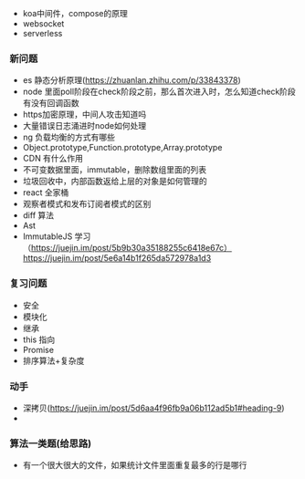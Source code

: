 + koa中间件，compose的原理
+ websocket
+ serverless

### 新问题
+ es 静态分析原理(https://zhuanlan.zhihu.com/p/33843378)
+ node 里面poll阶段在check阶段之前，那么首次进入时，怎么知道check阶段有没有回调函数
+ https加密原理，中间人攻击知道吗
+ 大量错误日志涌进时node如何处理
+ ng 负载均衡的方式有哪些
+ Object.prototype,Function.prototype,Array.prototype
+ CDN 有什么作用
+ 不可变数据里面，immutable，删除数组里面的列表
+ 垃圾回收中，内部函数返给上层的对象是如何管理的
+ react 全家桶
+ 观察者模式和发布订阅者模式的区别
+ diff 算法
+ Ast
+ ImmutableJS 学习（https://juejin.im/post/5b9b30a35188255c6418e67c）
https://juejin.im/post/5e6a14b1f265da572978a1d3
### 复习问题
+ 安全
+ 模块化
+ 继承
+ this 指向
+ Promise
+ 排序算法+复杂度

### 动手
+ 深拷贝(https://juejin.im/post/5d6aa4f96fb9a06b112ad5b1#heading-9)
+ 

### 算法一类题(给思路)
+ 有一个很大很大的文件，如果统计文件里面重复最多的行是哪行

